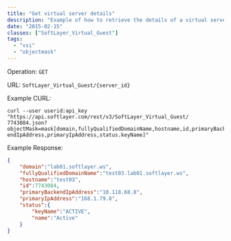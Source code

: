 ```yaml
---
title: "Get virtual server details"
description: "Example of how to retrieve the details of a virtual server through a GET API operation. The list of fields returned can be customized by adding or removing fields from the objectMask"
date: "2015-02-15"
classes: ["SoftLayer_Virtual_Guest"]
tags:
  - "vsi"
  - "objectmask"
---
```


Operation: `GET`

URL: `SoftLayer_Virtual_Guest/{server_id}`

Example CURL: 
```
curl --user userid:api_key
"https://api.softlayer.com/rest/v3/SoftLayer_Virtual_Guest/
7743084.json?objectMask=mask[domain,fullyQualifiedDomainName,hostname,id,primaryBack
endIpAddress,primaryIpAddress,status.keyName]"
```

Example Response:
```json
{
    "domain":"lab01.softlayer.ws",
    "fullyQualifiedDomainName":"test03.lab01.softlayer.ws",
    "hostname":"test03",
    "id":7743084,
    "primaryBackendIpAddress":"10.118.68.8",
    "primaryIpAddress":"168.1.79.8",
    "status":{
        "keyName":"ACTIVE",
        "name":"Active"
    }
}
```
